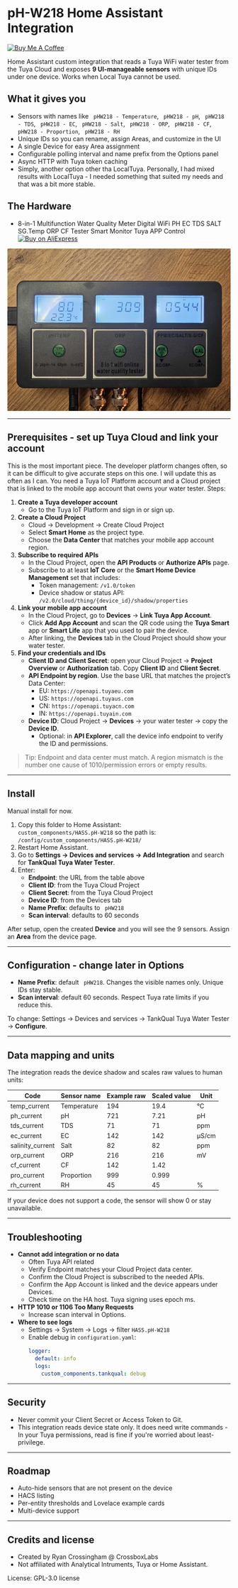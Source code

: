 # pH-W218 Home Assistant Integration

[![Buy Me A Coffee](https://img.buymeacoffee.com/button-api/?text=Buy%20Ryan%20a%20tasty%20coffee&emoji=☕&slug=crosso_au&button_colour=FFDD00&font_colour=000000&font_family=Lato&outline_colour=000000&coffee_colour=ffffff)](https://buymeacoffee.com/crosso_au)


Home Assistant custom integration that reads a Tuya WiFi water tester from the Tuya Cloud and exposes **9 UI-manageable sensors** with unique IDs under one device. Works when Local Tuya cannot be used.

## What it gives you
- Sensors with names like ` pHW218 - Temperature`, ` pHW218 - pH`, ` pHW218 - TDS`, ` pHW218 - EC`, ` pHW218 - Salt`, ` pHW218 - ORP`, ` pHW218 - CF`, ` pHW218 - Proportion`, ` pHW218 - RH`
- Unique IDs so you can rename, assign Areas, and customize in the UI
- A single Device for easy Area assignment
- Configurable polling interval and name prefix from the Options panel
- Async HTTP with Tuya token caching
- Simply, another option other tha LocalTuya. Personally, I had mixed results with LocalTuya - I needed something that suited my needs and that was a bit more stable.

## The Hardware
- 8-in-1 Multifunction Water Quality Meter Digital WiFi PH EC TDS SALT SG.Temp ORP CF Tester Smart Monitor Tuya APP Control
[![Buy on AliExpress](https://img.shields.io/badge/Buy%20on%20AliExpress-FF4747?style=for-the-badge)](https://www.aliexpress.com/item/1005008046059276.html)

<p align="center">
  <img src="/assets/ph-218.png" />
</p>

---

## Prerequisites - set up Tuya Cloud and link your account

This is the most important piece. The developer platform changes often, so it can be difficult to give accurate steps on this one. I will update this as often as I can.
You need a Tuya IoT Platform account and a Cloud project that is linked to the mobile app account that owns your water tester. Steps:

1. **Create a Tuya developer account**  
   - Go to the Tuya IoT Platform and sign in or sign up.
2. **Create a Cloud Project**  
   - Cloud → Development → Create Cloud Project  
   - Select **Smart Home** as the project type.
   - Choose the **Data Center** that matches your mobile app account region.
3. **Subscribe to required APIs**  
   - In the Cloud Project, open the **API Products** or **Authorize APIs** page.  
   - Subscribe to at least **IoT Core** or the **Smart Home Device Management** set that includes:
     - Token management: `/v1.0/token`
     - Device shadow or status API: `/v2.0/cloud/thing/{device_id}/shadow/properties`
4. **Link your mobile app account**  
   - In the Cloud Project, go to **Devices** → **Link Tuya App Account**.  
   - Click **Add App Account** and scan the QR code using the **Tuya Smart** app or **Smart Life** app that you used to pair the device.  
   - After linking, the **Devices** tab in the Cloud Project should show your water tester.
5. **Find your credentials and IDs**
   - **Client ID and Client Secret**: open your Cloud Project → **Project Overview** or **Authorization** tab. Copy **Client ID** and **Client Secret**.
   - **API Endpoint by region**. Use the base URL that matches the project’s Data Center:  
     - EU: `https://openapi.tuyaeu.com`  
     - US: `https://openapi.tuyaus.com`  
     - CN: `https://openapi.tuyacn.com`  
     - IN: `https://openapi.tuyain.com`
   - **Device ID**: Cloud Project → **Devices** → your water tester → copy the **Device ID**.  
     - Optional: in **API Explorer**, call the device info endpoint to verify the ID and permissions.

> Tip: Endpoint and data center must match. A region mismatch is the number one cause of 1010/permission errors or empty results.

---

## Install

Manual install for now.

1. Copy this folder to Home Assistant:  
   `custom_components/HASS.pH-W218` so the path is:  
   `/config/custom_components/HASS.pH-W218/`
2. Restart Home Assistant.
3. Go to **Settings → Devices and services → Add Integration** and search for **TankQual Tuya Water Tester**.
4. Enter:
   - **Endpoint**: the URL from the table above
   - **Client ID**: from the Tuya Cloud Project
   - **Client Secret**: from the Tuya Cloud Project
   - **Device ID**: from the Devices tab
   - **Name Prefix**: defaults to ` pHW218`
   - **Scan interval**: defaults to 60 seconds

After setup, open the created **Device** and you will see the 9 sensors. Assign an **Area** from the device page.

---

## Configuration - change later in Options

- **Name Prefix**: default ` pHW218`. Changes the visible names only. Unique IDs stay stable.
- **Scan interval**: default 60 seconds. Respect Tuya rate limits if you reduce this.

To change: Settings → Devices and services → TankQual Tuya Water Tester → **Configure**.

---

## Data mapping and units

The integration reads the device shadow and scales raw values to human units:

| Code            | Sensor name        | Example raw | Scaled value | Unit    |
|-----------------|--------------------|-------------|--------------|---------|
| temp_current    | Temperature        | 194         | 19.4         | °C      |
| ph_current      | pH                 | 721         | 7.21         | pH      |
| tds_current     | TDS                | 71          | 71           | ppm     |
| ec_current      | EC                 | 142         | 142          | µS/cm   |
| salinity_current| Salt               | 82          | 82           | ppm     |
| orp_current     | ORP                | 216         | 216          | mV      |
| cf_current      | CF                 | 142         | 1.42         |         |
| pro_current     | Proportion         | 999         | 0.999        |         |
| rh_current      | RH                 | 45          | 45           | %       |

If your device does not support a code, the sensor will show 0 or stay unavailable.

---

## Troubleshooting

- **Cannot add integration or no data**  
  - Often Tuya API related 
  - Verify Endpoint matches your Cloud Project data center.
  - Confirm the Cloud Project is subscribed to the needed APIs.
  - Confirm the App Account is linked and the device appears under Devices.
  - Check time on the HA host. Tuya signing uses epoch ms.
- **HTTP 1010 or 1106 Too Many Requests**  
  - Increase scan interval in Options.
- **Where to see logs**  
  - Settings → System → Logs → filter `HASS.pH-W218`
  - Enable debug in `configuration.yaml`:
    ```yaml
    logger:
      default: info
      logs:
        custom_components.tankqual: debug
    ```

---

## Security

- Never commit your Client Secret or Access Token to Git.  
- This integration reads device state only. It does need write commands - In your Tuya permissions, read is fine if you're worried about least-privilege.

---

## Roadmap

- Auto-hide sensors that are not present on the device
- HACS listing
- Per-entity thresholds and Lovelace example cards
- Multi-device support

---

## Credits and license

- Created by Ryan Crossingham @ CrossboxLabs 
- Not affiliated with Analytical Intruments, Tuya or Home Assistant.  

License: GPL-3.0 license

